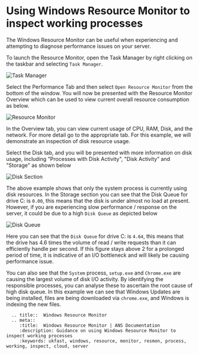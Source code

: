 # Using Windows Resource Monitor to inspect working processes

The Windows Resource Monitor can be useful when experiencing and attempting to diagnose performance issues on your server.

To launch the Resource Monitor, open the Task Manager by right clicking on the taskbar and selecting `Task Manager`.

![Task Manager](Images/resmon/taskmanager.png)

Select the Performance Tab and then select `Open Resource Monitor` from the bottom of the window. You will now be presented with the Resource Monitor Overview which can be used to view current overall resource consumption as below.

![Resource Monitor](Images/resmon/resmonoverview.png)

In the Overview tab, you can view current usage of CPU, RAM, Disk, and the network. For more detail go to the appropriate tab. For this example, we will demonstrate an inspection of disk resource usage.

Select the Disk tab, and you will be presented with more information on disk usage, including "Processes with Disk Activity", "Disk Activity" and "Storage" as shown below

![Disk Section](Images/resmon/noloadqueue.png)

The above example shows that only the system process is currently using disk resources. In the Storage section you can see that the Disk Queue for drive C: is `0.00`, this means that the disk is under almost no load at present. However, if you are experiencing slow performance / response on the server, it could be due to a high `Disk Queue` as depicted below

![Disk Queue](Images/resmon/performanceimpactingqueue.png)

Here you can see that the `Disk Queue` for drive C: is `4.64`, this means that the drive has 4.6 times the volume of read / write requests than it can efficiently handle per second. If this figure stays above 2 for a prolonged period of time, it is indicative of an I/O bottleneck and will likely be causing performance issue.

You can also see that the `System` process, `setup.exe` and `Chrome.exe` are causing the largest volume of disk I/O activity. By identifying the responsible processes, you can analyse these to ascertain the root cause of high disk queue. In this example we can see that Windows Updates are being installed, files are being downloaded via `chrome.exe`, and Windows is indexing the new files.

```eval_rst
  .. title::  Windows Resource Monitor
  .. meta::
     :title:  Windows Resource Monitor | ANS Documentation
     :description: Guidance on using Windows Resource Monitor to inspect working processes
     :keywords: ukfast, windows, resource, monitor, resmon, process, working, inspect, cloud, server
```
